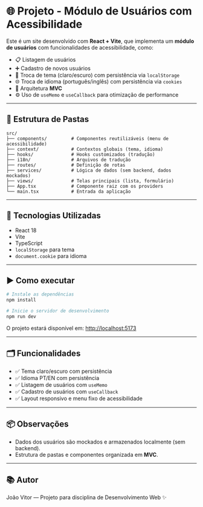 # 🌐 Projeto - Módulo de Usuários com Acessibilidade

Este é um site desenvolvido com **React + Vite**, que implementa um **módulo de usuários** com funcionalidades de acessibilidade, como:

- 📋 Listagem de usuários
- ➕ Cadastro de novos usuários
- 🎨 Troca de tema (claro/escuro) com persistência via `localStorage`
- 🌐 Troca de idioma (português/inglês) com persistência via `cookies`
- 🚀 Arquitetura **MVC**
- ⚙️ Uso de `useMemo` e `useCallback` para otimização de performance

---

## 📁 Estrutura de Pastas

```
src/
├── components/         # Componentes reutilizáveis (menu de acessibilidade)
├── context/            # Contextos globais (tema, idioma)
├── hooks/              # Hooks customizados (tradução)
├── i18n/               # Arquivos de tradução
├── routes/             # Definição de rotas
├── services/           # Lógica de dados (sem backend, dados mockados)
├── views/              # Telas principais (lista, formulário)
├── App.tsx             # Componente raiz com os providers
└── main.tsx            # Entrada da aplicação
```
---

## 🧪 Tecnologias Utilizadas

- React 18
- Vite
- TypeScript
- `localStorage` para tema
- `document.cookie` para idioma

---

## ▶️ Como executar

```bash
# Instale as dependências
npm install

# Inicie o servidor de desenvolvimento
npm run dev
```

O projeto estará disponível em: [http://localhost:5173](http://localhost:5173)

---

## 🗂️ Funcionalidades

- ✅ Tema claro/escuro com persistência
- ✅ Idioma PT/EN com persistência
- ✅ Listagem de usuários com `useMemo`
- ✅ Cadastro de usuários com `useCallback`
- ✅ Layout responsivo e menu fixo de acessibilidade

---

## 📦 Observações

- Dados dos usuários são mockados e armazenados localmente (sem backend).
- Estrutura de pastas e componentes organizada em **MVC**.

---

## 📚 Autor

João Vitor — Projeto para disciplina de Desenvolvimento Web ✨